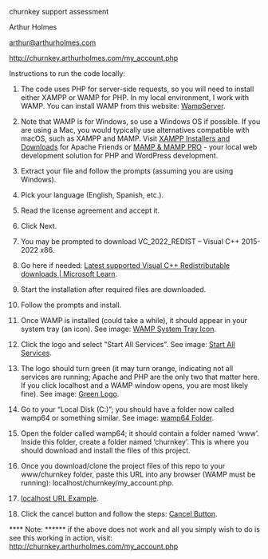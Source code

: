 churnkey support assessment

Arthur Holmes

arthur@arthurholmes.com

http://churnkey.arthurholmes.com/my_account.php

Instructions to run the code locally:

1. The code uses PHP for server-side requests, so you will need to install either XAMPP or WAMP for PHP. In my local environment, I work with WAMP. You can install WAMP from this website: [WampServer](https://wampserver.aviatechno.net/).
   
2. Note that WAMP is for Windows, so use a Windows OS if possible. If you are using a Mac, you would typically use alternatives compatible with macOS, such as XAMPP and MAMP. Visit [XAMPP Installers and Downloads](https://www.apachefriends.org/index.html) for Apache Friends or [MAMP & MAMP PRO](https://www.mamp.info/en/) - your local web development solution for PHP and WordPress development.

3. Extract your file and follow the prompts (assuming you are using Windows).

4. Pick your language (English, Spanish, etc.).

5. Read the license agreement and accept it.

6. Click Next.

7. You may be prompted to download VC_2022_REDIST – Visual C++ 2015-2022 x86.

8. Go here if needed: [Latest supported Visual C++ Redistributable downloads | Microsoft Learn](https://docs.microsoft.com/en-us/cpp/windows/latest-supported-vc-redist?view=msvc-170).

9. Start the installation after required files are downloaded.

10. Follow the prompts and install.

11. Once WAMP is installed (could take a while), it should appear in your system tray (an icon). See image: [WAMP System Tray Icon](https://ibb.co/5rVDJYV).

12. Click the logo and select "Start All Services". See image: [Start All Services](https://ibb.co/kQTKFDJ).

13. The logo should turn green (it may turn orange, indicating not all services are running; Apache and PHP are the only two that matter here. If you click localhost and a WAMP window opens, you are most likely fine). See image: [Green Logo](https://ibb.co/j8KYyXy).

14. Go to your “Local Disk (C:)”; you should have a folder now called wamp64 or something similar. See image: [wamp64 Folder](https://ibb.co/WpjGT2c).

15. Open the folder called wamp64; it should contain a folder named ‘www’. Inside this folder, create a folder named ‘churnkey’. This is where you should download and install the files of this project.

16. Once you download/clone the project files of this repo to your www/churnkey folder, paste this URL into any browser (WAMP must be running): localhost/churnkey/my_account.php.

17. [localhost URL Example](https://ibb.co/Y2m2Ytf).

18. Click the cancel button and follow the steps: [Cancel Button](https://ibb.co/dr4FnYr).

**** Note: ******
if the above does not work and all you simply wish to do is see this working in action, visit: http://churnkey.arthurholmes.com/my_account.php
